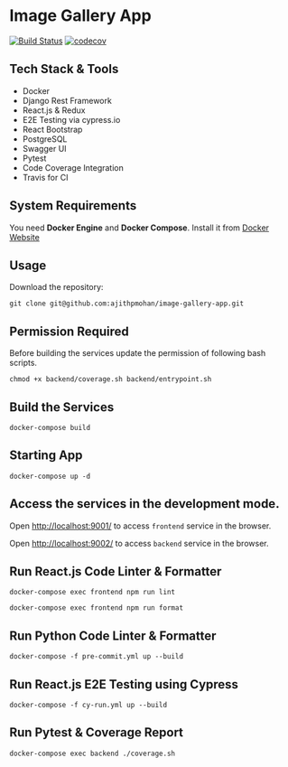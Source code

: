 # Image Gallery App

[![Build Status](https://travis-ci.com/ajithpmohan/image-gallery-app.svg?branch=main)](https://travis-ci.com/ajithpmohan/image-gallery-app) [![codecov](https://codecov.io/gh/ajithpmohan/image-gallery-app/branch/main/graph/badge.svg?token=X3F3LX9JH0)](https://codecov.io/gh/ajithpmohan/image-gallery-app)

## Tech Stack & Tools

* Docker
* Django Rest Framework
* React.js & Redux
* E2E Testing via cypress.io
* React Bootstrap
* PostgreSQL
* Swagger UI
* Pytest
* Code Coverage Integration
* Travis for CI

## System Requirements

You need **Docker Engine** and **Docker Compose**. Install it from [Docker Website](https://docs.docker.com/)

## Usage

Download the repository:

    git clone git@github.com:ajithpmohan/image-gallery-app.git

## Permission Required

Before building the services update the permission of following bash scripts.

    chmod +x backend/coverage.sh backend/entrypoint.sh

## Build the Services

    docker-compose build

## Starting App

    docker-compose up -d

## Access the services in the development mode.

Open [http://localhost:9001/](http://localhost:9001/) to access `frontend` service in the browser.

Open [http://localhost:9002/](http://localhost:9002/) to access `backend` service in the browser.

## Run React.js Code Linter & Formatter

    docker-compose exec frontend npm run lint

    docker-compose exec frontend npm run format

## Run Python Code Linter & Formatter

    docker-compose -f pre-commit.yml up --build

## Run React.js E2E Testing using Cypress

    docker-compose -f cy-run.yml up --build

## Run Pytest & Coverage Report

    docker-compose exec backend ./coverage.sh
